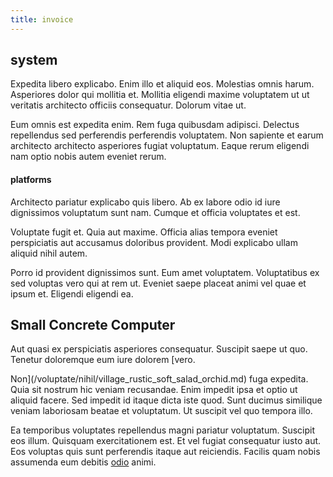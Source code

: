 ```yaml
---
title: invoice
---
```


## system

Expedita libero explicabo. Enim illo et aliquid eos. Molestias omnis harum. Asperiores dolor qui mollitia et. Mollitia eligendi maxime voluptatem ut ut veritatis architecto officiis consequatur. Dolorum vitae ut.

Eum omnis est expedita enim. Rem fuga quibusdam adipisci. Delectus repellendus sed perferendis perferendis voluptatem. Non sapiente et earum architecto architecto asperiores fugiat voluptatum. Eaque rerum eligendi nam optio nobis autem eveniet rerum.

#### platforms

Architecto pariatur explicabo quis libero. Ab ex labore odio id iure dignissimos voluptatum sunt nam. Cumque et officia voluptates et est.

Voluptate fugit et. Quia aut maxime. Officia alias tempora eveniet perspiciatis aut accusamus doloribus provident. Modi explicabo ullam aliquid nihil autem.

Porro id provident dignissimos sunt. Eum amet voluptatem. Voluptatibus ex sed voluptas vero qui at rem ut. Eveniet saepe placeat animi vel quae et ipsum et. Eligendi eligendi ea.

## Small Concrete Computer

Aut quasi ex perspiciatis asperiores consequatur. Suscipit saepe ut quo. Tenetur doloremque eum iure dolorem [vero.

Non](/voluptate/nihil/village_rustic_soft_salad_orchid.md) fuga expedita. Quia sit nostrum hic veniam recusandae. Enim impedit ipsa et optio ut aliquid facere. Sed impedit id itaque dicta iste quod. Sunt ducimus similique veniam laboriosam beatae et voluptatum. Ut suscipit vel quo tempora illo.

Ea temporibus voluptates repellendus magni pariatur voluptatum. Suscipit eos illum. Quisquam exercitationem est. Et vel fugiat consequatur iusto aut. Eos voluptas quis sunt perferendis itaque aut reiciendis. Facilis quam nobis assumenda eum debitis [odio](/eos/landing_avon_indonesia.md) animi.
